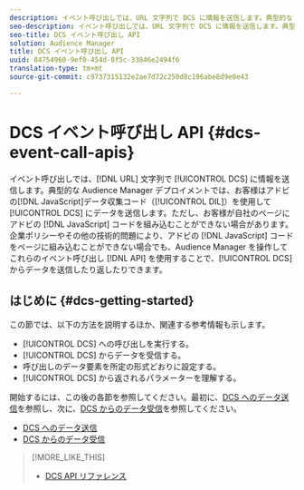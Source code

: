 ```yaml
---
description: イベント呼び出しでは、URL 文字列で DCS に情報を送信します。典型的な Audience Manager デプロイメントでは、お客様はアドビの JavaScript データ収集コード（DIL）を使用して DCS にデータを送信します。ただし、お客様が自社のページにアドビの JavaScript コードを組み込むことができない場合があります。企業ポリシーやその他の技術的問題により、アドビの JavaScript コードをページに組み込むことができない場合でも、これらのイベント呼び出し API を使用することで Audience Manager から DCS にデータを送信し、DCS から Audience Manager にデータを返すことができます。
seo-description: イベント呼び出しでは、URL 文字列で DCS に情報を送信します。典型的な Audience Manager デプロイメントでは、お客様はアドビの JavaScript データ収集コード（DIL）を使用して DCS にデータを送信します。ただし、お客様が自社のページにアドビの JavaScript コードを組み込むことができない場合があります。企業ポリシーやその他の技術的問題により、アドビの JavaScript コードをページに組み込むことができない場合でも、これらのイベント呼び出し API を使用することで Audience Manager から DCS にデータを送信し、DCS から Audience Manager にデータを返すことができます。
seo-title: DCS イベント呼び出し API
solution: Audience Manager
title: DCS イベント呼び出し API
uuid: 84754960-9ef0-454d-8f5c-33846e2494f6
translation-type: tm+mt
source-git-commit: c9737315132e2ae7d72c250d8c196abe8d9e0e43

---
```



# DCS イベント呼び出し API {#dcs-event-call-apis}

イベント呼び出しでは、[!DNL URL] 文字列で [!UICONTROL DCS] に情報を送信します。典型的な Audience Manager デプロイメントでは、お客様はアドビの[!DNL JavaScript]データ収集コード（[!UICONTROL DIL]）を使用して [!UICONTROL DCS] にデータを送信します。ただし、お客様が自社のページにアドビの [!DNL JavaScript] コードを組み込むことができない場合があります。企業ポリシーやその他の技術的問題により、アドビの [!DNL JavaScript] コードをページに組み込むことができない場合でも、Audience Manager を操作してこれらのイベント呼び出し [!DNL API] を使用することで、[!UICONTROL DCS] からデータを送信したり返したりできます。

## はじめに {#dcs-getting-started}

この節では、以下の方法を説明するほか、関連する参考情報も示します。

* [!UICONTROL DCS] への呼び出しを実行する。
* [!UICONTROL DCS] からデータを受信する。
* 呼び出しのデータ要素を所定の形式どおりに設定する。
* [!UICONTROL DCS] から返されるパラメーターを理解する。

開始するには、この後の各節を参照してください。最初に、[DCS へのデータ送信](../../../api/dcs-intro/dcs-event-calls/dcs-url-send.md)を参照し、次に、[DCS からのデータ受信](../../../api/dcs-intro/dcs-event-calls/dcs-url-receive.md)を参照してください。

* [DCS へのデータ送信](dcs-url-send.md)
* [DCS からのデータ受信](dcs-url-receive.md)

>[!MORE_LIKE_THIS]
>
>* [DCS API リファレンス](../../../api/dcs-intro/dcs-api-reference/dcs-api-methods.md)

